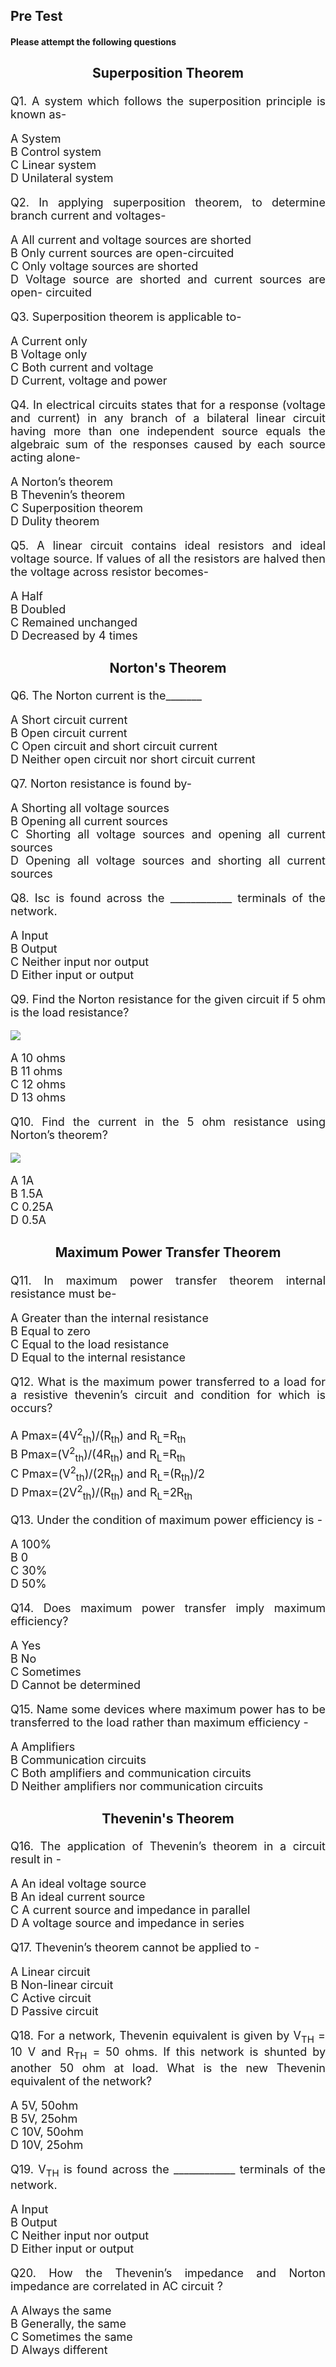 ## Pre Test

#### Please attempt the following questions

<div align="justify" style= font-size:18px>

### <center><b>Superposition Theorem</b> </center>

Q1. A system which follows the superposition principle is known as-

A  System<br>
B  Control system<br>
C  Linear system<br>
D  Unilateral system<br>

Q2. In applying superposition theorem, to determine branch current and voltages-

A  All current and voltage sources are shorted<br>
B  Only current sources are open-circuited<br>
C  Only voltage sources are shorted<br>
D  Voltage source are shorted and current sources are open- circuited<br>

Q3. Superposition theorem is applicable to-

A  Current only<br>
B  Voltage only<br>
C  Both current and voltage<br>
D  Current, voltage and power<br>

Q4. In electrical circuits states that for a response (voltage and current) in any branch of a bilateral linear circuit having more than one independent source equals the algebraic sum of the responses caused by each source acting alone-

A  Norton’s theorem<br>
B  Thevenin’s theorem<br>
C  Superposition theorem<br>
D  Dulity theorem<br>

Q5. A linear circuit contains ideal resistors and ideal voltage source. If values of all the resistors are halved then the voltage across resistor becomes-

A  Half<br>
B  Doubled<br>
C  Remained unchanged<br>
D  Decreased by 4 times<br>

### <center><b>Norton's Theorem</b> </center>

Q6. The Norton current is the_______

A  Short circuit current<br>
B  Open circuit current<br>
C  Open circuit and short circuit current<br>
D  Neither open circuit nor short circuit current<br>

Q7. Norton resistance is found by-

A  Shorting all voltage sources<br>
B  Opening all current sources<br>
C  Shorting all voltage sources and opening all current sources<br>
D  Opening all voltage sources and shorting all current sources<br>

Q8. Isc is found across the ____________ terminals of the network.

A  Input<br>
B  Output<br>
C  Neither input nor output<br>
D  Either input or output<br>

Q9. Find the Norton resistance for the given circuit if 5 ohm is the load resistance?

<img src="images/Norton/pretest1.png">

A  10 ohms<br>
B  11 ohms<br>
C  12 ohms<br>
D  13 ohms<br>

Q10. Find the current in the 5 ohm resistance using Norton’s theorem?

<img src="images/Norton/pretest1.png">

A  1A<br>
B  1.5A<br>
C  0.25A<br>
D  0.5A<br>

### <center><b>Maximum Power Transfer Theorem</b> </center>

Q11. In maximum power transfer theorem internal resistance must be-

A  Greater than the internal resistance<br>
B  Equal to zero<br>
C  Equal to the load resistance<br>
D  Equal to the internal resistance<br>

Q12. What is the maximum power transferred to a load for a resistive thevenin’s circuit and condition for which is occurs?

A  Pmax=(4V<sup>2</sup><sub>th</sub>)/(R<sub>th</sub>) and R<sub>L</sub>=R<sub>th</sub><br>
B  Pmax=(V<sup>2</sup><sub>th</sub>)/(4R<sub>th</sub>) and R<sub>L</sub>=R<sub>th</sub><br>
C  Pmax=(V<sup>2</sup><sub>th</sub>)/(2R<sub>th</sub>) and R<sub>L</sub>=(R<sub>th</sub>)/2<br>
D  Pmax=(2V<sup>2</sup><sub>th</sub>)/(R<sub>th</sub>) and R<sub>L</sub>=2R<sub>th</sub><br>

Q13. Under the condition of maximum power efficiency is -

A  100%<br>
B  0<br>
C  30%<br>
D  50%<br>

Q14. Does maximum power transfer imply maximum efficiency?
        
A Yes<br>
B No<br>
C Sometimes<br>
D Cannot be determined<br>

Q15. Name some devices where maximum power has to be transferred to the load rather than maximum efficiency -
         
A  Amplifiers<br>
B  Communication circuits<br>
C  Both amplifiers and communication circuits<br>
D  Neither amplifiers nor communication circuits<br>

### <center><b>Thevenin's Theorem</b> </center>

Q16. The application of Thevenin’s theorem in a circuit result in -

A  An ideal voltage source<br>
B  An ideal current source<br>
C  A current source and impedance in parallel<br>
D  A voltage source and impedance in series<br>

Q17. Thevenin’s theorem cannot be applied to -

A  Linear circuit<br>
B  Non-linear circuit<br>
C  Active circuit<br>
D  Passive circuit<br>

Q18. For a network, Thevenin equivalent is given by V<sub>TH</sub> = 10 V and R<sub>TH</sub> = 50 ohms. If this network is shunted by another 50 ohm at load. What is the new Thevenin equivalent of the network?

A  5V, 50ohm<br>
B  5V, 25ohm<br>
C  10V, 50ohm<br>
D  10V, 25ohm<br>

Q19. V<sub>TH</sub> is found across the ____________ terminals of the network.

A  Input<br>
B  Output<br>
C  Neither input nor output<br>
D  Either input or output<br>

Q20. How the Thevenin’s impedance and Norton impedance are correlated in AC circuit ?

A   Always the same<br>
B   Generally, the same<br>
C   Sometimes the same<br>
D   Always different<br>

</div>
